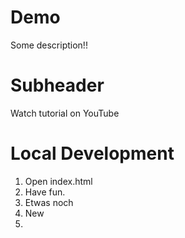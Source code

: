 # Demo

Some description!!

# Subheader

Watch tutorial on YouTube

# Local Development

1. Open index.html
2. Have fun.
3. Etwas noch
4. New
5. 